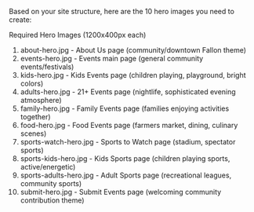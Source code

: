  Based on your site structure, here are the 10 hero images you need to create:

  Required Hero Images (1200x400px each)

  1. about-hero.jpg - About Us page (community/downtown Fallon theme)
  2. events-hero.jpg - Events main page (general community events/festivals)
  3. kids-hero.jpg - Kids Events page (children playing, playground, bright colors)
  4. adults-hero.jpg - 21+ Events page (nightlife, sophisticated evening atmosphere)
  5. family-hero.jpg - Family Events page (families enjoying activities together)
  6. food-hero.jpg - Food Events page (farmers market, dining, culinary scenes)
  7. sports-watch-hero.jpg - Sports to Watch page (stadium, spectator sports)
  8. sports-kids-hero.jpg - Kids Sports page (children playing sports, active/energetic)
  9. sports-adults-hero.jpg - Adult Sports page (recreational leagues, community sports)
  10. submit-hero.jpg - Submit Events page (welcoming community contribution theme)

